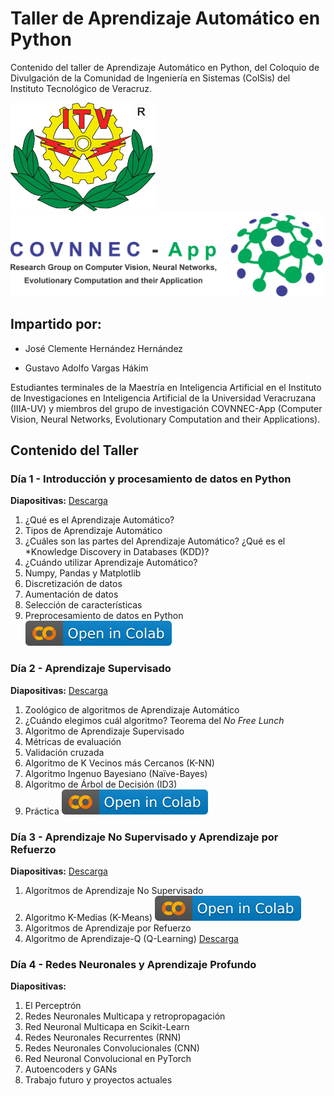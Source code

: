 # **Taller de Aprendizaje Automático en Python**
Contenido del taller de Aprendizaje Automático en Python, del Coloquio de Divulgación de la Comunidad de Ingeniería en Sistemas (ColSis) del Instituto Tecnológico de Veracruz. 

![Instituto Tecnológico de Veracruz](logoITV.png)           <img src="LogoCOVNNECApp.png" width ="500" height="132.97">

## **Impartido por:**

* José Clemente Hernández Hernández  

* Gustavo Adolfo Vargas Hákim

Estudiantes terminales de la Maestría en Inteligencia Artificial en el Instituto de Investigaciones en Inteligencia Artificial de la Universidad Veracruzana (IIIA-UV) y miembros del grupo de investigación COVNNEC-App (Computer Vision, Neural Networks, Evolutionary Computation and their Applications). 

## **Contenido del Taller**

### Día 1 - Introducción y procesamiento de datos en Python

**Diapositivas:** [Descarga](https://github.com/GustavoVargasHakim/Machine-Learning-en-Python/blob/7222d08aaacbb39fa5c98fa8e905cb864a685b00/Presentaci%C3%B3n%20D%C3%ADa%201%20-%20Aprendizaje%20Autom%C3%A1tico.pdf)

1. ¿Qué es el Aprendizaje Automático?
2. Tipos de Aprendizaje Automático
3. ¿Cuáles son las partes del Aprendizaje Automático? ¿Qué es el *Knowledge Discovery in Databases (KDD)?
4. ¿Cuándo utilizar Aprendizaje Automático?
5. Numpy, Pandas y Matplotlib 
6. Discretización de datos
7. Aumentación de datos
8. Selección de características
9. Preprocesamiento de datos en Python [<img src = "badgecolab.svg">](https://githubtocolab.com/GustavoVargasHakim/Machine-Learning-en-Python/blob/main/Preprocesamiento_de_datos_en_Python_D%C3%ADa_1.ipynb)

### Día 2 - Aprendizaje Supervisado

**Diapositivas:** [Descarga](https://github.com/GustavoVargasHakim/Machine-Learning-en-Python/blob/main/Presentaci%C3%B3n%20D%C3%ADa%202%20-%20Aprendizaje%20Autom%C3%A1tico.pdf)

1. Zoológico de algoritmos de Aprendizaje Automático
2. ¿Cuándo elegimos cuál algoritmo? Teorema del *No Free Lunch*
3. Algoritmo de Aprendizaje Supervisado
4. Métricas de evaluación
5. Validación cruzada
6. Algoritmo de K Vecinos más Cercanos (K-NN)
7. Algoritmo Ingenuo Bayesiano (Naïve-Bayes)
8. Algoritmo de Árbol de Decisión (ID3)
9. Práctica [<img src = "badgecolab.svg">](https://githubtocolab.com/GustavoVargasHakim/Machine-Learning-en-Python/blob/main/Aprendizaje_Supervisado_Día_2.ipynb)

### Día 3 - Aprendizaje No Supervisado y Aprendizaje por Refuerzo

**Diapositivas:** [Descarga](https://github.com/GustavoVargasHakim/Machine-Learning-en-Python/blob/main/Presentaci%C3%B3n%20D%C3%ADa%203%20-%20Aprendizaje%20Autom%C3%A1tico.pdf)

1. Algoritmos de Aprendizaje No Supervisado
2. Algoritmo K-Medias (K-Means) [<img src = "badgecolab.svg">](https://githubtocolab.com/GustavoVargasHakim/Machine-Learning-en-Python/blob/main/Aprendizaje_No_Supervisado_Día_3.ipynb)
3. Algoritmos de Aprendizaje por Refuerzo
4. Algoritmo de Aprendizaje-Q (Q-Learning) [Descarga](QLearning.py)

### Día 4 - Redes Neuronales y Aprendizaje Profundo

**Diapositivas:**

1. El Perceptrón
2. Redes Neuronales Multicapa y retropropagación
3. Red Neuronal Multicapa en Scikit-Learn
4. Redes Neuronales Recurrentes (RNN)
5. Redes Neuronales Convolucionales (CNN)
6. Red Neuronal Convolucional en PyTorch
7. Autoencoders y GANs
8. Trabajo futuro y proyectos actuales
